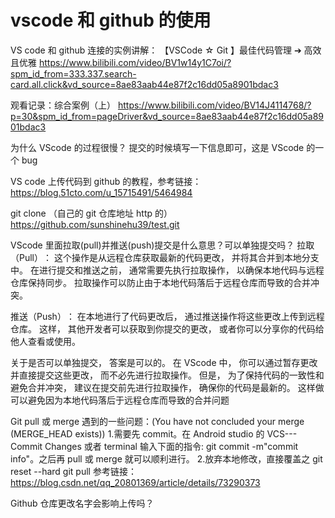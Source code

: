 # vscode 和 github 的使用

VS code 和 github 连接的实例讲解：
【VSCode ☆ Git 】最佳代码管理 ➔ 高效且优雅
https://www.bilibili.com/video/BV1w14y1C7oi/?spm_id_from=333.337.search-card.all.click&vd_source=8ae83aab44e87f2c16dd05a8901bdac3

观看记录：综合案例（上）
https://www.bilibili.com/video/BV14J4114768/?p=30&spm_id_from=pageDriver&vd_source=8ae83aab44e87f2c16dd05a8901bdac3

为什么 VScode 的过程很慢？
提交的时候填写一下信息即可，这是 VScode 的一个 bug

VS code 上传代码到 github 的教程，参考链接：
https://blog.51cto.com/u_15715491/5464984

git clone （自己的 git 仓库地址 http 的）https://github.com/sunshinehu39/test.git

VScode 里面拉取(pull)并推送(push)提交是什么意思？可以单独提交吗？
拉取（‌Pull）‌：‌ 这个操作是从远程仓库获取最新的代码更改，‌ 并将其合并到本地分支中。‌ 在进行提交和推送之前，‌ 通常需要先执行拉取操作，‌ 以确保本地代码与远程仓库保持同步。‌ 拉取操作可以防止由于本地代码落后于远程仓库而导致的合并冲突。‌

推送（‌Push）‌：‌ 在本地进行了代码更改后，‌ 通过推送操作将这些更改上传到远程仓库。‌ 这样，‌ 其他开发者可以获取到你提交的更改，‌ 或者你可以分享你的代码给他人查看或使用。‌

关于是否可以单独提交，‌ 答案是可以的。‌ 在 VScode 中，‌ 你可以通过暂存更改并直接提交这些更改，‌ 而不必先进行拉取操作。‌ 但是，‌ 为了保持代码的一致性和避免合并冲突，‌ 建议在提交前先进行拉取操作，‌ 确保你的代码是最新的。‌ 这样做可以避免因为本地代码落后于远程仓库而导致的合并问题

Git pull 或 merge 遇到的一些问题：(You have not concluded your merge (MERGE_HEAD exists)) 1.需要先 commit。在 Android studio 的 VCS--- Commit Changes 或者 terminal 输入下面的指令:
git commit -m"commit info"。之后再 pull 或 merge 就可以顺利进行。 2.放弃本地修改，直接覆盖之
git reset --hard
git pull
参考链接：https://blog.csdn.net/qq_20801369/article/details/73290373

Github 仓库更改名字会影响上传吗？
